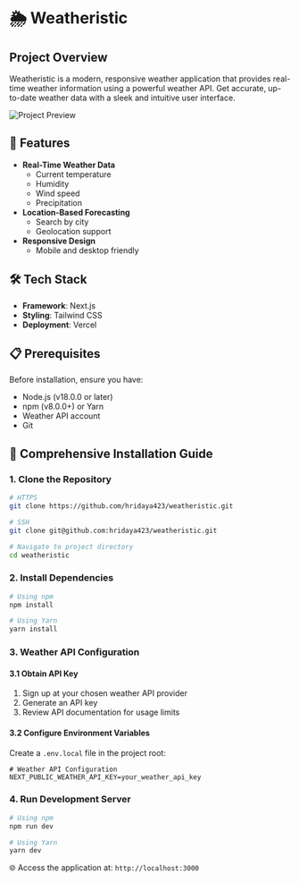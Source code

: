 # 🌦️ Weatheristic

## Project Overview

Weatheristic is a modern, responsive weather application that provides real-time weather information using a powerful weather API. Get accurate, up-to-date weather data with a sleek and intuitive user interface.

![Project Preview](https://cloud-6b2ippkmm-hack-club-bot.vercel.app/0image.png)

## 🌟 Features

- **Real-Time Weather Data**
  - Current temperature
  - Humidity
  - Wind speed
  - Precipitation
- **Location-Based Forecasting**
  - Search by city
  - Geolocation support
- **Responsive Design**
  - Mobile and desktop friendly

## 🛠 Tech Stack

- **Framework**: Next.js
- **Styling**: Tailwind CSS
- **Deployment**: Vercel

## 📋 Prerequisites

Before installation, ensure you have:
- Node.js (v18.0.0 or later)
- npm (v8.0.0+) or Yarn
- Weather API account
- Git

## 🔧 Comprehensive Installation Guide

### 1. Clone the Repository

```bash
# HTTPS
git clone https://github.com/hridaya423/weatheristic.git

# SSH
git clone git@github.com:hridaya423/weatheristic.git

# Navigate to project directory
cd weatheristic
```

### 2. Install Dependencies

```bash
# Using npm
npm install

# Using Yarn
yarn install
```

### 3. Weather API Configuration

#### 3.1 Obtain API Key
1. Sign up at your chosen weather API provider
2. Generate an API key
3. Review API documentation for usage limits

#### 3.2 Configure Environment Variables
Create a `.env.local` file in the project root:

```env
# Weather API Configuration
NEXT_PUBLIC_WEATHER_API_KEY=your_weather_api_key
```

### 4. Run Development Server

```bash
# Using npm
npm run dev

# Using Yarn
yarn dev
```

🌐 Access the application at: `http://localhost:3000`
